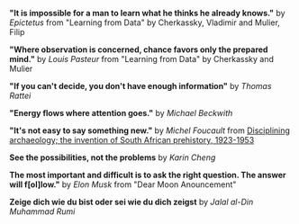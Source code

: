 **"It is impossible for a man to learn what he thinks he already knows."**  by *Epictetus* from "Learning from Data" by Cherkassky, Vladimir and Mulier, Filip

**"Where observation is concerned, chance favors only the prepared mind."** by *Louis Pasteur* from "Learning from Data" by Cherkassky and Mulier

**"If you can't decide, you don't have enough information"** by *Thomas Rattei*

**"Energy flows where attention goes."** by *Michael Beckwith* 

**"It's not easy to say something new."** by *Michel Foucault* from [Disciplining archaeology; the invention of
South African prehistory, 1923-1953](https://journals.co.za/doi/pdf/10.10520/AJA02590190_696)

**See the possibilities, not the problems** by *Karin Cheng* 

**The most important and difficult is to ask the right question. The answer will f[ol]low."** by *Elon Musk* from "Dear Moon Anouncement"

**Zeige dich wie du bist oder sei wie du dich zeigst** by *Jalal al-Din Muhammad Rumi*

